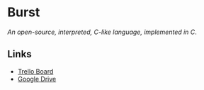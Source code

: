 # Burst
*An open-source, interpreted, C-like language, implemented in C*.

## Links

 * [Trello Board](https://trello.com/b/3gyPIEJD/burst)
 * [Google Drive](https://drive.google.com/open?id=0B6WKBCHqZoLjc3FBWU1lRC1YeGM)